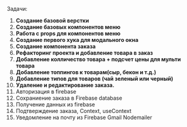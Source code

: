 Задачи:
1. __Создание базовой верстки__
2. __Создание базовых компонентов меню__
3. __Работа с props для компонентов меню__
4. __Создание первого хука для модального окна__
5. __Создание компонента заказа__
6. __Рефакторинг проекта и добавление товара в заказ__
7. __Добавление колличество товара + подсчет цены для мульти товара__
8. __Добавление топпингов к товарам(сыр, бекон и т.д.)__
9. __Добавление типов для товаров (чай зеленый или черный)__
10. __Удаление и редактирование заказа.__
11. Авторизация в firebase
12. Сохраниение заказа в Firebase database
13. Получение данных из firebase
14. Подтверждение заказа, Context, useContext
15. Уведомление на почту из Firebase Gmail Nodemailer
